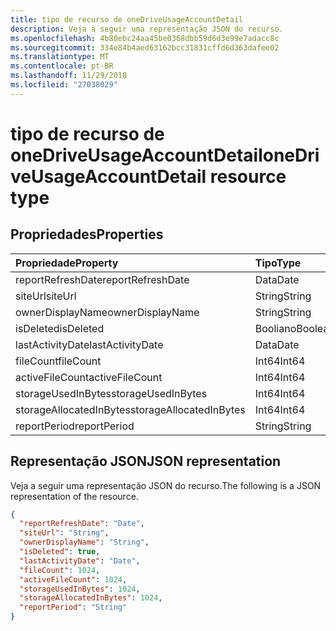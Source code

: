 ```yaml
---
title: tipo de recurso de oneDriveUsageAccountDetail
description: Veja a seguir uma representação JSON do recurso.
ms.openlocfilehash: 4b80ebc24aa45be0368dbb59d6d3e99e7adacc8c
ms.sourcegitcommit: 334e84b4aed63162bcc31831cffd6d363dafee02
ms.translationtype: MT
ms.contentlocale: pt-BR
ms.lasthandoff: 11/29/2018
ms.locfileid: "27038029"
---
```

# <a name="onedriveusageaccountdetail-resource-type"></a><span data-ttu-id="3d8d7-103">tipo de recurso de oneDriveUsageAccountDetail</span><span class="sxs-lookup"><span data-stu-id="3d8d7-103">oneDriveUsageAccountDetail resource type</span></span>

## <a name="properties"></a><span data-ttu-id="3d8d7-104">Propriedades</span><span class="sxs-lookup"><span data-stu-id="3d8d7-104">Properties</span></span>

| <span data-ttu-id="3d8d7-105">Propriedade</span><span class="sxs-lookup"><span data-stu-id="3d8d7-105">Property</span></span>                | <span data-ttu-id="3d8d7-106">Tipo</span><span class="sxs-lookup"><span data-stu-id="3d8d7-106">Type</span></span>    |
| :---------------------- | :------ |
| <span data-ttu-id="3d8d7-107">reportRefreshDate</span><span class="sxs-lookup"><span data-stu-id="3d8d7-107">reportRefreshDate</span></span>       | <span data-ttu-id="3d8d7-108">Data</span><span class="sxs-lookup"><span data-stu-id="3d8d7-108">Date</span></span>    |
| <span data-ttu-id="3d8d7-109">siteUrl</span><span class="sxs-lookup"><span data-stu-id="3d8d7-109">siteUrl</span></span>                 | <span data-ttu-id="3d8d7-110">String</span><span class="sxs-lookup"><span data-stu-id="3d8d7-110">String</span></span>  |
| <span data-ttu-id="3d8d7-111">ownerDisplayName</span><span class="sxs-lookup"><span data-stu-id="3d8d7-111">ownerDisplayName</span></span>        | <span data-ttu-id="3d8d7-112">String</span><span class="sxs-lookup"><span data-stu-id="3d8d7-112">String</span></span>  |
| <span data-ttu-id="3d8d7-113">isDeleted</span><span class="sxs-lookup"><span data-stu-id="3d8d7-113">isDeleted</span></span>               | <span data-ttu-id="3d8d7-114">Booliano</span><span class="sxs-lookup"><span data-stu-id="3d8d7-114">Boolean</span></span> |
| <span data-ttu-id="3d8d7-115">lastActivityDate</span><span class="sxs-lookup"><span data-stu-id="3d8d7-115">lastActivityDate</span></span>        | <span data-ttu-id="3d8d7-116">Data</span><span class="sxs-lookup"><span data-stu-id="3d8d7-116">Date</span></span>    |
| <span data-ttu-id="3d8d7-117">fileCount</span><span class="sxs-lookup"><span data-stu-id="3d8d7-117">fileCount</span></span>               | <span data-ttu-id="3d8d7-118">Int64</span><span class="sxs-lookup"><span data-stu-id="3d8d7-118">Int64</span></span>   |
| <span data-ttu-id="3d8d7-119">activeFileCount</span><span class="sxs-lookup"><span data-stu-id="3d8d7-119">activeFileCount</span></span>         | <span data-ttu-id="3d8d7-120">Int64</span><span class="sxs-lookup"><span data-stu-id="3d8d7-120">Int64</span></span>   |
| <span data-ttu-id="3d8d7-121">storageUsedInBytes</span><span class="sxs-lookup"><span data-stu-id="3d8d7-121">storageUsedInBytes</span></span>      | <span data-ttu-id="3d8d7-122">Int64</span><span class="sxs-lookup"><span data-stu-id="3d8d7-122">Int64</span></span>   |
| <span data-ttu-id="3d8d7-123">storageAllocatedInBytes</span><span class="sxs-lookup"><span data-stu-id="3d8d7-123">storageAllocatedInBytes</span></span> | <span data-ttu-id="3d8d7-124">Int64</span><span class="sxs-lookup"><span data-stu-id="3d8d7-124">Int64</span></span>   |
| <span data-ttu-id="3d8d7-125">reportPeriod</span><span class="sxs-lookup"><span data-stu-id="3d8d7-125">reportPeriod</span></span>            | <span data-ttu-id="3d8d7-126">String</span><span class="sxs-lookup"><span data-stu-id="3d8d7-126">String</span></span>  |

## <a name="json-representation"></a><span data-ttu-id="3d8d7-127">Representação JSON</span><span class="sxs-lookup"><span data-stu-id="3d8d7-127">JSON representation</span></span>

<span data-ttu-id="3d8d7-128">Veja a seguir uma representação JSON do recurso.</span><span class="sxs-lookup"><span data-stu-id="3d8d7-128">The following is a JSON representation of the resource.</span></span>

<!-- {
  "blockType": "resource",
  "@odata.type": "microsoft.graph.oneDriveUsageAccountDetail"
} -->

```json
{
  "reportRefreshDate": "Date", 
  "siteUrl": "String", 
  "ownerDisplayName": "String", 
  "isDeleted": true, 
  "lastActivityDate": "Date", 
  "fileCount": 1024, 
  "activeFileCount": 1024, 
  "storageUsedInBytes": 1024, 
  "storageAllocatedInBytes": 1024, 
  "reportPeriod": "String"
}
```
